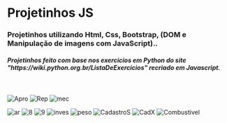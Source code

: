 # Projetinhos JS
 <h3> Projetinhos utilizando Html, Css, Bootstrap, (DOM e Manipulação de imagens com JavaScript)..</h3>
 <h5>Projetinhos feito com base nos exercicios em Python do site "https://wiki.python.org.br/ListaDeExercicios" recriado em Javascript.</h5><br>
 
 ![Apro](https://user-images.githubusercontent.com/48594322/80485213-5de55400-892f-11ea-82c7-d5f8db96b089.png)
 ![Rep](https://user-images.githubusercontent.com/48594322/80485228-62117180-892f-11ea-8f46-aedd3b0eec91.png)
 ![mec](https://user-images.githubusercontent.com/48594322/80595823-c0a42180-89fb-11ea-88cd-009bd917ffea.png)

 ![ar](https://user-images.githubusercontent.com/48594322/80408282-54131080-889d-11ea-9023-2586ccab359a.png)
 ![8](https://user-images.githubusercontent.com/48594322/80404763-0a73f700-8898-11ea-89bf-cfb86af8d90e.png)
 ![9](https://user-images.githubusercontent.com/48594322/80405006-62aaf900-8898-11ea-8fcd-bed5bd30fed1.png)
 ![inves](https://user-images.githubusercontent.com/48594322/80407894-b6b7dc80-889c-11ea-8152-210ec4cc69b2.png)
 ![peso](https://user-images.githubusercontent.com/48594322/80710218-e2b5a680-8ac4-11ea-9a0e-d4889de53b51.png)
 ![CadastroS](https://user-images.githubusercontent.com/48594322/80808336-b584f900-8b95-11ea-8ba1-f349b9e9e3e4.png)
![CadX](https://user-images.githubusercontent.com/48594322/80808342-b87fe980-8b95-11ea-9ad7-695a527ff88c.png)
![Combustivel](https://user-images.githubusercontent.com/48594322/80964290-fa539e80-8de6-11ea-8142-83fc7e2ba6d0.png)








